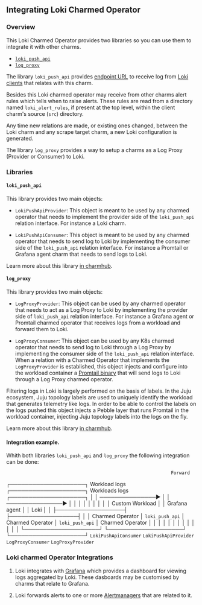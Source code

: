 ## Integrating Loki Charmed Operator

### Overview

This Loki Charmed Operator provides two libraries so you can use them to integrate it
with other charms.

- [`loki_push_api`](https://charmhub.io/loki-k8s/libraries/loki_push_api)
- [`log_proxy`](https://charmhub.io/loki-k8s/libraries/log_proxy)


The library `loki_push_api` provides
[endpoint URL](https://grafana.com/docs/loki/latest/api/#post-lokiapiv1push)
to receive log from [Loki clients](https://grafana.com/docs/loki/latest/clients/) that relates
with this charm.

Besides this Loki charmed operator may receive from other charms alert rules which tells when
to raise alerts.
These rules are read from a directory named `loki_alert_rules`, if present at the top level,
within the client charm's source (`src`) directory.

Any time new relations are made, or existing ones changed, between the
Loki charm and any scrape target charm, a new Loki configuration is generated.

The library `log_proxy` provides a way to setup a charms as a Log Proxy (Provider or Consumer) to Loki.

### Libraries

#### `loki_push_api`

This library provides two main objects:

- `LokiPushApiProvider`: This object is meant to be used by any charmed operator that needs to
implement the provider side of the `loki_push_api` relation interface.
For instance a Loki charm.

- `LokiPushApiConsumer`: This object is meant to be used by any charmed operator that needs to
send log to Loki by implementing the consumer side of the `loki_push_api` relation interface.
For instance a Promtail or Grafana agent charm that needs to send logs to Loki.

Learn more about this library [in charmhub](https://charmhub.io/loki-k8s/libraries/loki_push_api).


#### `log_proxy`

This library provides two main objects:

- `LogProxyProvider`: This object can be used by any charmed operator that needs to act
as a Log Proxy to Loki by implementing the provider side of `loki_push_api` relation interface.
For instance a Grafana agent or Promtail charmed operator that receives logs from a workload
and forward them to Loki.

- `LogProxyConsumer`: This object can be used by any K8s charmed operator that needs to
send log to Loki through a Log Proxy by implementing the consumer side of the `loki_push_api`
relation interface.
When a relation with a Charmed Operator that implements the `LogProxyProvider` is established,
this object injects and configure into the workload container a [Promtail binary](https://grafana.com/docs/loki/latest/clients/promtail/)
that will send logs to Loki through a Log Proxy charmed operator.



Filtering logs in Loki is largely performed on the basis of labels.
In the Juju ecosystem, Juju topology labels are used to uniquely identify the workload that
generates telemetry like logs.
In order to be able to control the labels on the logs pushed this object injects a Pebble layer
that runs Promtail in the workload container, injecting Juju topology labels into the
logs on the fly.


Learn more about this library [in charmhub](https://charmhub.io/loki-k8s/libraries/log_proxy).


#### Integration example.


Whith both libraries `loki_push_api` and `log_proxy` the following integration can be done:



                                                                 Forward
 ┌────────────────────┐  Workload logs   ┌────────────────────┐  Workloads logs  ┌────────────────────┐
 │                    │ ───────────────► │                    │ ───────────────► │                    │
 │                    │                  │                    │                  │                    │
 │  Custom Workload   │                  │  Grafana agent     │                  │  Loki              │
 │                    ├──────────────────┤                    ├──────────────────┤                    │
 │  Charmed Operator  │ `loki_push_api`  │  Charmed Operator  │ `loki_push_api`  │  Charmed Operator  │
 │                    │                  │                    │                  │                    │
 │                    │                  │                    │                  │                    │
 └────────────────────┘                  └────────────────────┘                  └────────────────────┘
                                          `LokiPushApiConsumer`                   `LokiPushApiProvider`
 `LogProxyConsumer`                       `LogProxyProvider`




### Loki charmed Operator Integrations

1. Loki integrates with
[Grafana](https://charmhub.io/grafana-k8s) which provides a dashboard
for viewing logs aggregated by Loki. These dasboards may be
customised by charms that relate to Grafana.

2. Loki forwards alerts to one or more
[Alertmanagers](https://charmhub.io/alertmanager-k8s) that are related
to it.
